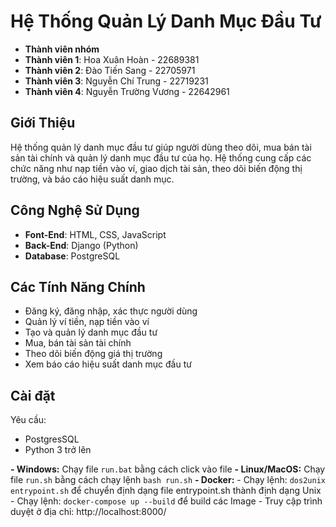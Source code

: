 # Hệ Thống Quản Lý Danh Mục Đầu Tư

- **Thành viên nhóm**
- **Thành viên 1**: Hoa Xuân Hoàn - 22689381
- **Thành viên 2**: Đào Tiến Sang - 22705971
- **Thành viên 3**: Nguyễn Chí Trung - 22719231
- **Thành viên 4**: Nguyễn Trường Vương - 22642961

## Giới Thiệu
Hệ thống quản lý danh mục đầu tư giúp người dùng theo dõi, mua bán tài sản tài chính và quản lý danh mục đầu tư của họ. Hệ thống cung cấp các chức năng như nạp tiền vào ví, giao dịch tài sản, theo dõi biến động thị trường, và báo cáo hiệu suất danh mục.

## Công Nghệ Sử Dụng
- **Font-End**: HTML, CSS, JavaScript
- **Back-End**: Django (Python)
- **Database**: PostgreSQL

## Các Tính Năng Chính
- Đăng ký, đăng nhập, xác thực người dùng
- Quản lý ví tiền, nạp tiền vào ví
- Tạo và quản lý danh mục đầu tư
- Mua, bán tài sản tài chính
- Theo dõi biến động giá thị trường
- Xem báo cáo hiệu suất danh mục đầu tư

## Cài đặt
Yêu cầu:
- PostgresSQL
- Python 3 trở lên

**- Windows:** Chạy file `run.bat` bằng cách click vào file
**- Linux/MacOS:** Chạy file `run.sh` bằng cách chạy lệnh `bash run.sh`
**- Docker:**
    - Chạy lệnh: `dos2unix entrypoint.sh` để chuyển định dạng file entrypoint.sh thành định dạng Unix
    - Chạy lệnh: `docker-compose up --build` để build các Image
    - Truy cập trình duyệt ở địa chỉ: http://localhost:8000/